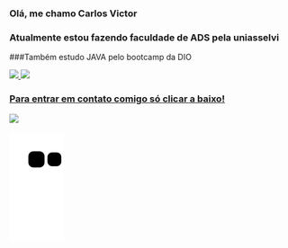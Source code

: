 ### Olá, me chamo Carlos Victor

### Atualmente estou fazendo faculdade de ADS pela uniasselvi

###Também estudo JAVA pelo bootcamp da DIO

<div>
  <a href="https://github.com/CRAUS123">
  <img height="180em" src="https://github-readme-stats.vercel.app/api?username=CRAUS123&show_icons=true&theme=nightowl&include_all_commits=true&count_private=true"/>
  <img height="180em" src="https://github-readme-stats.vercel.app/api/top-langs/?username=CRAUS123&layout=compact&langs_count=6&theme=nightowl"/>
 
 <br>
 
  ### Para entrar em contato comigo só clicar a baixo!
 
<div> 

  <a href="https://www.instagram.com/carvicrf/" target="_blank"><img src="https://img.shields.io/badge/-Instagram-%23E4405F?style=for-the-badge&logo=instagram&logoColor=white" target="_blank"></a>
 
 
  ![Snake animation](https://github.com/CRAUS123/CRAUS123/blob/output/github-contribution-grid-snake.svg)

</div>

